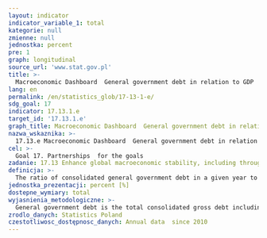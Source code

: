 ```yaml
---
layout: indicator
indicator_variable_1: total
kategorie: null
zmienne: null
jednostka: percent
pre: 1
graph: longitudinal
source_url: 'www.stat.gov.pl'
title: >-
  Macroeconomic Dashboard  General government debt in relation to GDP
lang: en
permalink: /en/statistics_glob/17-13-1-e/
sdg_goal: 17
indicator: 17.13.1.e
target_id: '17.13.1.e'
graph_title: Macroeconomic Dashboard  General government debt in relation to GDP
nazwa_wskaznika: >-
  17.13.e Macroeconomic Dashboard  General government debt in relation to GDP
cel: >-
  Goal 17. Partnerships  for the goals
zadanie: 17.13 Enhance global macroeconomic stability, including through policy coordination and policy coherence
definicja: >-
  The ratio of consolidated general government debt in a given year to the nominal value of gross domestic product in the same year, expressed in percent.
jednostka_prezentacji: percent [%]
dostepne_wymiary: total
wyjasnienia_metodologiczne: >-
  General government debt is the total consolidated gross debt including liabilities in currency and deposits, credits and loans and debt securities, at nominal value.Consolidation of general government debt entails eliminating transfers within general government sector. Such recognition eliminates the multiple counting of certain amounts and ensures the correct calculation of the debt of the entire sector, as it ignores the liabilities of general government units towards entities belonging to the same sector.Information about general government debt is consistent with data compiled according to Council Regulation (EC) No. 479/2009 of 25 May 2009 on the application of the Protocol on the excessive deficit procedure (EDP) annexed to the Treaty establishing the European Community, with later amendments.The indicator is calculated according to being in force in the countries of the European Union methodology ESA 2010 (European System of National and Regional Accounts), implemented by the regulation of the European Parliament and of the Council (EU) No 549/2013 of 21 May 2013. ESA 2010 in scope of definitions, principles, entries and classifications is generally coherent with the international system of national accounts – 2008 SNA (System of National Accounts of United Nations). Differences between ESA and SNA (mostly in the way of account’s presentation) arise from the specificity of the national accounts system in the European Union, which requires greater precision in definitions and in accounting rules.General government sector – according to the ESA2010 – includes the following entities of the national economy: a) entities operating according to principles described in Law on Public finances (budgetary units, appropriated funds and since 2010 also local budgetary establishments, executive agencies and budget institutions as well as until 2005 special funds of budgetary entities, in 2005–2010 – own income account of budgetary entities and until 2010 – budgetary establishments and auxiliary units of budgetary entities including conducting economic activity ones as well as motivation funds), b) entities for which the financial system was defined in special regulations, and for which the subsidies from the state budget are the main source of financing (public higher education institutions, the Polish Academy of Science and entities established by it, the National Road Fund and other funds managed by Bank Gospodarstwa Krajowego, agriculture advisory units and state agencies), c) independent public self-government health care facilities, d) state and local government institutions of culture and national film institutions, e) funds with the legal personality which are connected with state or local government units budgets, f) institutions managing the social security funds (SII, ASIF) and these funds as well as the National Health Fund (in the period 1 I 1999—31 III 2003 — health funds), g) public hospitals in the form of limited liability companies and hospitals acting as research institutes (excluded from non-financial corporations sector), h) Bank Guarantee Fund (excluded from financial corporations sector), i) other units, including public corporations and non-commercial institutions that meet ESA 2010 classification criteria to general government sector.Gross domestic product (GDP) illustrates the final result of the activity of all entities of the national economy (resident producer units – domestic) in a given year. The exact definition and methodology for calculating GDP is contained in the regulation of the Parliament and of the Council (EU) No 549/2013 of 21 May 2013 on the European system of national and regional accounts in the European Union (ESA 2010).
zrodlo_danych: Statistics Poland
czestotliwosc_dostępnosc_danych: Annual data  since 2010
---
```

